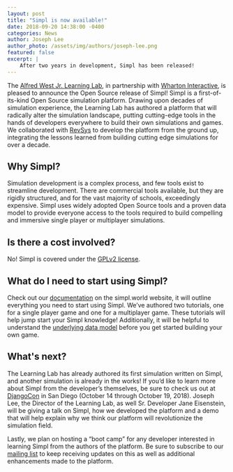 ```yaml
---
layout: post
title: "Simpl is now available!"
date: 2018-09-20 14:38:00 -0400
categories: News
author: Joseph Lee
author_photo: /assets/img/authors/joseph-lee.png
featured: false
excerpt: |
    After two years in development, Simpl has been released!
---
```


The [Alfred West Jr. Learning Lab](http://simulations.wharton.upenn.edu/), in partnership with [Wharton Interactive](https://interactive.wharton.upenn.edu/), is pleased to announce the Open Source release of Simpl!  Simpl is a first-of-its-kind Open Source simulation platform.  Drawing upon decades of simulation experience, the Learning Lab has authored a platform that will radically alter the simulation landscape, putting cutting-edge tools in the hands of developers everywhere to build their own simulations and games.  We collaborated with [RevSys](https://www.revsys.com/) to develop the platform from the ground up, integrating the lessons learned from building cutting edge simulations for over a decade.  

## Why Simpl?

Simulation development is a complex process, and few tools exist to streamline development.  There are commercial tools available, but they are rigidly structured, and for the vast majority of schools, exceedingly expensive.  Simpl uses widely adopted Open Source tools and a proven data model to provide everyone access to the tools required to build compelling and immersive single player or multiplayer simulations.  

## Is there a cost involved?

No!  Simpl is covered under the [GPLv2 license](https://www.gnu.org/licenses/old-licenses/gpl-2.0.en.html).

## What do I need to start using Simpl?

Check out our [documentation](https://simpl.world/docs/) on the simpl.world website, it will outline everything you need to start using Simpl.  We’ve authored two tutorials, one for a single player game and one for a multiplayer game.  These tutorials will help jump start your Simpl knowledge!  Additionally, it will be helpful to understand the [underlying data model](https://simpl.world/blog/understanding-the-simpl-data-model/) before you get started building your own game.  

## What's next?

The Learning Lab has already authored its first simulation written on Simpl, and another simulation is already in the works!  If you’d like to learn more about Simpl from the developer’s themselves, be sure to check us out at [DjangoCon](https://2018.djangocon.us/) in San Diego (October 14 through October 19, 2018).  Joseph Lee, the Director of the Learning Lab, as well Sr. Developer Jane Eisenstein, will be giving a talk on Simpl, how we developed the platform and a demo that will help explain why we think our platform will revolutionize the simulation field.  

Lastly, we plan on hosting a “boot camp” for any developer interested in learning Simpl from the authors of the platform.  Be sure to subscribe to our [mailing list](https://world.us16.list-manage.com/subscribe/post?u=2eb19ff13fb586949e39f5491&id=adb65cf8d2) to keep receiving updates on this as well as additional enhancements made to the platform.  










